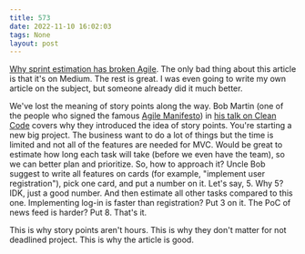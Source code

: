 ```yaml
---
title: 573
date: 2022-11-10 16:02:03
tags: None
layout: post
---
```


[Why sprint estimation has broken Agile](https://medium.com/virtuslab/why-sprint-estimation-has-broken-agile-70801e1edc4f). The only bad thing about this article is that it's on Medium. The rest is great. I was even going to write my own article on the subject, but someone already did it much better.

We've lost the meaning of story points along the way. Bob Martin (one of the people who signed the famous [Agile Manifesto](https://agilemanifesto.org/)) in [his talk on Clean Code](https://t.me/itgram_channel/463) covers why they introduced the idea of story points. You're starting a new big project. The business want to do a lot of things but the time is limited and not all of the features are needed for MVC. Would be great to estimate how long each task will take (before we even have the team), so we can better plan and prioritize. So, how to approach it? Uncle Bob suggest to write all features on cards (for example, "implement user registration"), pick one card, and put a number on it. Let's say, 5. Why 5? IDK, just a good number. And then estimate all other tasks compared to this one. Implementing log-in is faster than registration? Put 3 on it. The PoC of news feed is harder? Put 8. That's it.

This is why story points aren't hours. This is why they don't matter for not deadlined project. This is why the article is good.
